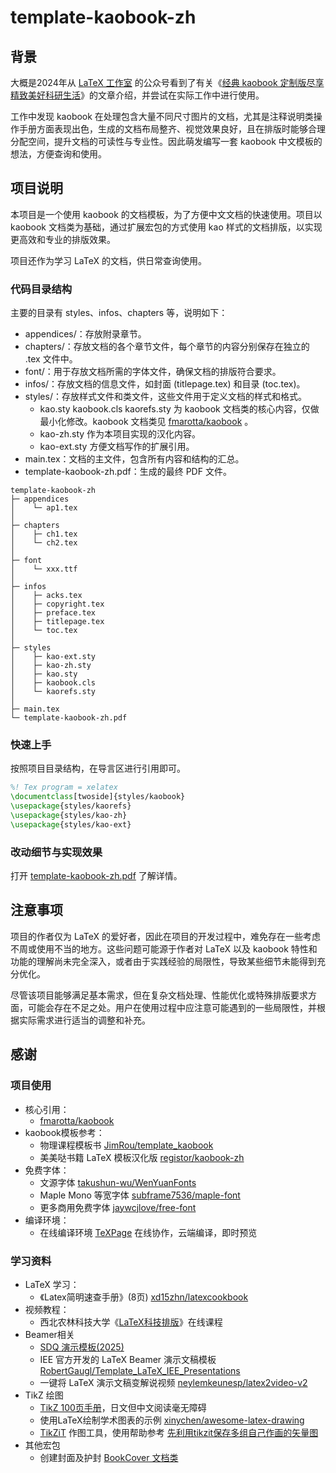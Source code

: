 # template-kaobook-zh

## 背景

大概是2024年从 [LaTeX 工作室](https://www.latexstudio.net) 的公众号看到了有关《[经典 kaobook 定制版尽享精致美好科研生活](https://mp.weixin.qq.com/s/6YCZFB2w00ekm7VQZsEfLw)》的文章介绍，并尝试在实际工作中进行使用。

工作中发现 kaobook 在处理包含大量不同尺寸图片的文档，尤其是注释说明类操作手册方面表现出色，生成的文档布局整齐、视觉效果良好，且在排版时能够合理分配空间，提升文档的可读性与专业性。因此萌发编写一套 kaobook 中文模板的想法，方便查询和使用。

## 项目说明
本项目是一个使用 kaobook 的文档模板，为了方便中文文档的快速使用。项目以 kaobook 文档类为基础，通过扩展宏包的方式使用 kao 样式的文档排版，以实现更高效和专业的排版效果。

项目还作为学习 LaTeX 的文档，供日常查询使用。

### 代码目录结构

主要的目录有 styles、infos、chapters 等，说明如下：

- appendices/：存放附录章节。
- chapters/：存放文档的各个章节文件，每个章节的内容分别保存在独立的 .tex 文件中。
- font/：用于存放文档所需的字体文件，确保文档的排版符合要求。
- infos/：存放文档的信息文件，如封面 (titlepage.tex) 和目录 (toc.tex)。
- styles/：存放样式文件和类文件，这些文件用于定义文档的样式和格式。
    - kao.sty kaobook.cls kaorefs.sty 为 kaobook 文档类的核心内容，仅做最小化修改。kaobook 文档类见 [fmarotta/kaobook](https://github.com/fmarotta/kaobook/) 。
    - kao-zh.sty 作为本项目实现的汉化内容。
    - kao-ext.sty 方便文档写作的扩展引用。
- main.tex：文档的主文件，包含所有内容和结构的汇总。
- template-kaobook-zh.pdf：生成的最终 PDF 文件。

```
template-kaobook-zh
├─ appendices
│    └─ ap1.tex
│
├─ chapters
│    ├─ ch1.tex
│    └─ ch2.tex
│
├─ font
│    └─ xxx.ttf
│
├─ infos
│    ├─ acks.tex
│    ├─ copyright.tex
│    ├─ preface.tex
│    ├─ titlepage.tex
│    └─ toc.tex
│
├─ styles
│    ├─ kao-ext.sty
│    ├─ kao-zh.sty
│    ├─ kao.sty
│    ├─ kaobook.cls
│    └─ kaorefs.sty
│
├─ main.tex
└─ template-kaobook-zh.pdf
```

### 快速上手

按照项目目录结构，在导言区进行引用即可。

```latex
%! Tex program = xelatex
\documentclass[twoside]{styles/kaobook}
\usepackage{styles/kaorefs}
\usepackage{styles/kao-zh}
\usepackage{styles/kao-ext}
```

### 改动细节与实现效果

打开 [template-kaobook-zh.pdf](https://github.com/wenhq/template-kaobook-zh/blob/main/template-kaobook-zh.pdf) 了解详情。

## 注意事项

项目的作者仅为 LaTeX 的爱好者，因此在项目的开发过程中，难免存在一些考虑不周或使用不当的地方。这些问题可能源于作者对 LaTeX 以及 kaobook 特性和功能的理解尚未完全深入，或者由于实践经验的局限性，导致某些细节未能得到充分优化。

尽管该项目能够满足基本需求，但在复杂文档处理、性能优化或特殊排版要求方面，可能会存在不足之处。用户在使用过程中应注意可能遇到的一些局限性，并根据实际需求进行适当的调整和补充。

## 感谢

### 项目使用

- 核心引用：
    - [fmarotta/kaobook](https://github.com/fmarotta/kaobook/) 
- kaobook模板参考：
    - 物理课程模板书 [JimRou/template_kaobook](https://github.com/JimRou/template_kaobook)
    - 美美哒书籍 LaTeX 模板汉化版 [registor/kaobook-zh](https://github.com/registor/kaobook-zh)
- 免费字体：
    - 文源字体 [takushun-wu/WenYuanFonts](https://github.com/takushun-wu/WenYuanFonts)
    - Maple Mono 等宽字体 [subframe7536/maple-font](https://github.com/subframe7536/maple-font)
    - 更多商用免费字体 [jaywcjlove/free-font](https://github.com/jaywcjlove/free-font/)
- 编译环境：
    - 在线编译环境 [TeXPage](https://www.texpage.com/zh/) 在线协作，云端编译，即时预览

### 学习资料
- LaTeX 学习：
    - 《Latex简明速查手册》(8页) [xd15zhn/latexcookbook](https://github.com/xd15zhn/latexcookbook)
- 视频教程：
    - 西北农林科技大学《[LaTeX科技排版](https://coursehome.zhihuishu.com/courseHome/1000095492#teachTeam)》在线课程
- Beamer相关
    - [SDQ 演示模板(2025)](https://www.overleaf.com/latex/templates/sdq-presentation-template-2025/hhrwthdzdwfs)
    - IEE 官方开发的 LaTeX Beamer 演示文稿模板 [RobertGaugl/Template_LaTeX_IEE_Presentations](https://github.com/RobertGaugl/Template_LaTeX_IEE_Presentations)
    - 一键将 LaTeX 演示文稿变解说视频 [neylemkeunesp/latex2video-v2](https://github.com/neylemkeunesp/latex2video-v2)
- TikZ 绘图
    - [TikZ 100页手册](https://alg-d.com/math/tikz.pdf)，日文但中文阅读毫无障碍
    - 使用LaTeX绘制学术图表的示例 [xinychen/awesome-latex-drawing](https://github.com/xinychen/awesome-latex-drawing)
    - [TikZiT](https://tikzit.github.io/) 作图工具，使用帮助参考 [先利用tikzit保存多组自己作画的矢量图](https://www.zhihu.com/question/514898404/answer/2707657912)
- 其他宏包
    - 创建封面及护封 [BookCover 文档类](https://github.com/tibortomacs/bookcovertemplates)
